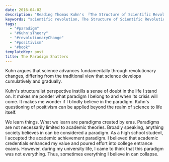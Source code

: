 ```yaml
---
date: 2016-04-02
description: "Reading Thomas Kuhn's 『The Structure of Scientific Revolutions』"
keywords: "scientific revolution, The Structure of Scientific Revolutions, Thomas Kuhn, "
tags:
  - "#paradigm"
  - "#Kuhn'sTheory"
  - "#revolutionaryChange"
  - "#positivism"
  - "#book"
templateKey: post
title: The Paradigm Shatters
---
```


Kuhn argues that science advances fundamentally through revolutionary changes, differing from the traditional view that science develops cumulatively and gradually.

Kuhn's structuralist perspective instills a sense of doubt in the life I stand on. It makes me ponder what paradigm I belong to and when its crisis will come. It makes me wonder if I blindly believe in the paradigm. Kuhn's questioning of positivism can be applied beyond the realm of science to life itself.

We learn things. What we learn are paradigms created by eras. Paradigms are not necessarily limited to academic theories. Broadly speaking, anything society believes in can be considered a paradigm. As a high school student, I accepted the academic achievement paradigm. I believed that academic credentials enhanced my value and poured effort into college entrance exams. However, during my university life, I came to think that this paradigm was not everything. Thus, sometimes everything I believe in can collapse.